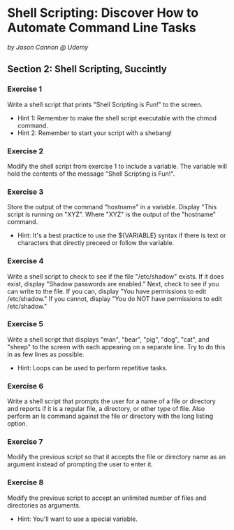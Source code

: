 # Shell Scripting: Discover How to Automate Command Line Tasks
*by Jason Cannon @ Udemy*



## Section 2: Shell Scripting, Succintly
### Exercise 1
Write a shell script that prints "Shell Scripting is Fun!" to the screen.  
* Hint 1: Remember to make the shell script executable with the chmod command.
* Hint 2: Remember to start your script with a shebang!  

### Exercise 2
Modify the shell script from exercise 1 to include a variable. The variable will hold the contents
of the message "Shell Scripting is Fun!".

### Exercise 3
Store the output of the command "hostname" in a variable. Display "This script is running on "XYZ". Where "XYZ" is the output of the "hostname" command.
* Hint: It's a best practice to use the ${VARIABLE} syntax if there is text or characters that directly preceed or follow the variable.

### Exercise 4
Write a shell script to check to see if the file "/etc/shadow" exists. If it does exist, display "Shadow passwords are enabled." Next, check to see if you can write to the file. If you can, display "You have permissions to edit /etc/shadow." If you cannot, display "You do NOT have permissions to edit /etc/shadow."

### Exercise 5

Write a shell script that displays "man", "bear", "pig", "dog", "cat", and "sheep" to the screen with each appearing on a separate line. Try to do this in as few lines as possible.
* Hint: Loops can be used to perform repetitive tasks.

### Exercise 6
Write a shell script that prompts the user for a name of a file or directory and reports if it is a regular file, a directory, or other type of file. Also perform an ls command against the file or directory with the long listing option.

### Exercise 7
Modify the previous script so that it accepts the file or directory name as an argument instead of prompting the user to enter it.

### Exercise 8
Modify the previous script to accept an unlimited number of files and directories as arguments.
* Hint: You'll want to use a special variable.
